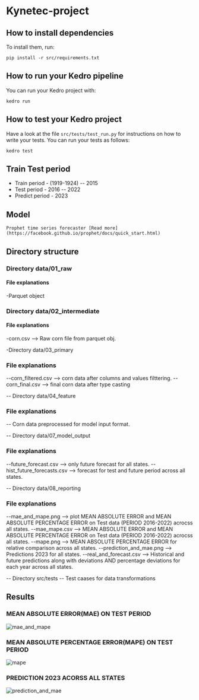 # Kynetec-project

## How to install dependencies

To install them, run:

```
pip install -r src/requirements.txt
```

## How to run your Kedro pipeline

You can run your Kedro project with:

```
kedro run
```

## How to test your Kedro project

Have a look at the file `src/tests/test_run.py` for instructions on how to write your tests. You can run your tests as follows:

```
kedro test
```

## Train Test period 

- Train period - (1919-1924) -- 2015
- Test period  - 2016 -- 2022
- Predict period - 2023

## Model 

```
Prophet time series forecaster [Read more](https://facebook.github.io/prophet/docs/quick_start.html)
```

## Directory structure  

### Directory data/01_raw

#### File explanations 

-Parquet object

### Directory data/02_intermediate

#### File explanations 

-corn.csv       --> Raw corn file from parquet obj.  

-Directory data/03_primary

### File explanations 

--corn_filtered.csv -->  corn data after columns and values filttering.
--corn_final.csv    -->  final corn data after type casting

-- Directory data/04_feature

### File explanations 

-- Corn data preprocessed for model input format.


-- Directory data/07_model_output

### File explanations 

--future_forecast.csv        --> only future forecast for all states.
--hist_future_forecasts.csv  --> forecast for test and future period across all states.

-- Directory data/08_reporting

### File explanations 
--mae_and_mape.png       --> plot MEAN ABSOLUTE ERROR and MEAN ABSOLUTE PERCENTAGE ERROR on Test data (PERIOD 2016-2022) acrocss all states.
--mae_mape.csv           --> MEAN ABSOLUTE ERROR and MEAN ABSOLUTE PERCENTAGE ERROR on Test data (PERIOD 2016-2022) acrocss all states.
--mape.png               --> MEAN ABSOLUTE PERCENTAGE ERROR for relative comparison across all states.
--prediction_and_mae.png --> Predictions 2023 for all states.
--real_and_forecast.csv  --> Historical and future predictions along with deviations AND percentage deviations for each year across all states.

--  Directory src/tests
-- Test caases for data transformations

## Results

### MEAN ABSOLUTE ERROR(MAE) ON TEST PERIOD

![mae_and_mape](https://user-images.githubusercontent.com/23450113/225747086-aad405c3-7536-4fce-bde1-ed624c7e7a37.png)


### MEAN ABSOLUTE PERCENTAGE ERROR(MAPE) ON TEST PERIOD 

![mape](https://user-images.githubusercontent.com/23450113/225747114-3d4e6df3-67fe-4c49-bd38-61a5118bad0d.png)


### PREDICTION 2023 ACORSS ALL STATES

![prediction_and_mae](https://user-images.githubusercontent.com/23450113/225747185-556c5fea-64de-4db9-a122-2a06ea2cd838.png)
